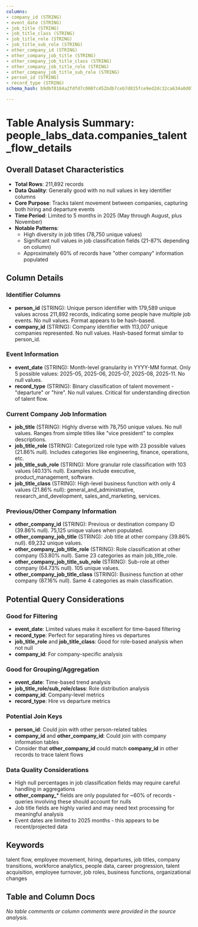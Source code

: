```yaml
---
columns:
- company_id (STRING)
- event_date (STRING)
- job_title (STRING)
- job_title_class (STRING)
- job_title_role (STRING)
- job_title_sub_role (STRING)
- other_company_id (STRING)
- other_company_job_title (STRING)
- other_company_job_title_class (STRING)
- other_company_job_title_role (STRING)
- other_company_job_title_sub_role (STRING)
- person_id (STRING)
- record_type (STRING)
schema_hash: b9dbf0184a2fdfd7c008fc452bdb7ceb7d815fce9ed2dc32ca634a0d07e1f9c6

---
```

# Table Analysis Summary: people_labs_data.companies_talent_flow_details

## Overall Dataset Characteristics

- **Total Rows**: 211,892 records
- **Data Quality**: Generally good with no null values in key identifier columns
- **Core Purpose**: Tracks talent movement between companies, capturing both hiring and departure events
- **Time Period**: Limited to 5 months in 2025 (May through August, plus November)
- **Notable Patterns**: 
  - High diversity in job titles (78,750 unique values)
  - Significant null values in job classification fields (21-87% depending on column)
  - Approximately 60% of records have "other company" information populated

## Column Details

### Identifier Columns
- **person_id** (STRING): Unique person identifier with 179,589 unique values across 211,892 records, indicating some people have multiple job events. No null values. Format appears to be hash-based.
- **company_id** (STRING): Company identifier with 113,007 unique companies represented. No null values. Hash-based format similar to person_id.

### Event Information
- **event_date** (STRING): Month-level granularity in YYYY-MM format. Only 5 possible values: 2025-05, 2025-06, 2025-07, 2025-08, 2025-11. No null values.
- **record_type** (STRING): Binary classification of talent movement - "departure" or "hire". No null values. Critical for understanding direction of talent flow.

### Current Company Job Information
- **job_title** (STRING): Highly diverse with 78,750 unique values. No null values. Ranges from simple titles like "vice president" to complex descriptions.
- **job_title_role** (STRING): Categorized role type with 23 possible values (21.86% null). Includes categories like engineering, finance, operations, etc.
- **job_title_sub_role** (STRING): More granular role classification with 103 values (40.13% null). Examples include executive, product_management, software.
- **job_title_class** (STRING): High-level business function with only 4 values (21.86% null): general_and_administrative, research_and_development, sales_and_marketing, services.

### Previous/Other Company Information
- **other_company_id** (STRING): Previous or destination company ID (39.86% null). 75,125 unique values when populated.
- **other_company_job_title** (STRING): Job title at other company (39.86% null). 69,232 unique values.
- **other_company_job_title_role** (STRING): Role classification at other company (53.80% null). Same 23 categories as main job_title_role.
- **other_company_job_title_sub_role** (STRING): Sub-role at other company (64.73% null). 105 unique values.
- **other_company_job_title_class** (STRING): Business function at other company (87.16% null). Same 4 categories as main classification.

## Potential Query Considerations

### Good for Filtering
- **event_date**: Limited values make it excellent for time-based filtering
- **record_type**: Perfect for separating hires vs departures
- **job_title_role** and **job_title_class**: Good for role-based analysis when not null
- **company_id**: For company-specific analysis

### Good for Grouping/Aggregation
- **event_date**: Time-based trend analysis
- **job_title_role/sub_role/class**: Role distribution analysis
- **company_id**: Company-level metrics
- **record_type**: Hire vs departure metrics

### Potential Join Keys
- **person_id**: Could join with other person-related tables
- **company_id** and **other_company_id**: Could join with company information tables
- Consider that **other_company_id** could match **company_id** in other records to trace talent flows

### Data Quality Considerations
- High null percentages in job classification fields may require careful handling in aggregations
- **other_company_*** fields are only populated for ~60% of records - queries involving these should account for nulls
- Job title fields are highly varied and may need text processing for meaningful analysis
- Event dates are limited to 2025 months - this appears to be recent/projected data

## Keywords
talent flow, employee movement, hiring, departures, job titles, company transitions, workforce analytics, people data, career progression, talent acquisition, employee turnover, job roles, business functions, organizational changes

## Table and Column Docs
*No table comments or column comments were provided in the source analysis.*